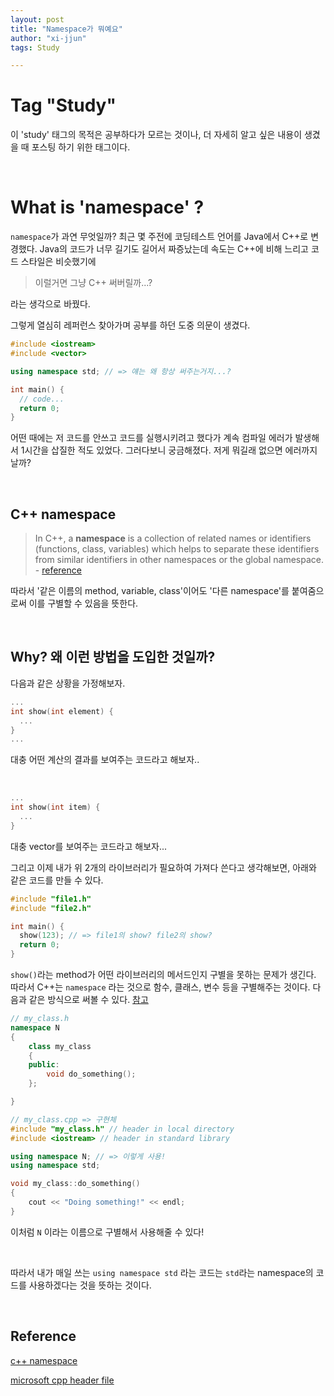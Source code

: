 ```yaml
---
layout: post
title: "Namespace가 뭐예요"
author: "xi-jjun"
tags: Study

---
```


# Tag "Study"

이 'study' 태그의 목적은 공부하다가 모르는 것이나, 더 자세히 알고 싶은 내용이 생겼을 때 포스팅 하기 위한 태그이다.

<br>

# What is 'namespace' ?

`namespace`가 과연 무엇일까? 최근 몇 주전에 코딩테스트 언어를 Java에서 C++로 변경했다. Java의 코드가 너무 길기도 길어서 짜증났는데 속도는 C++에 비해 느리고 코드 스타일은 비슷했기에 

> 이럴거면 그냥 C++ 써버릴까...?

라는 생각으로 바꿨다.

그렇게 열심히 레퍼런스 찾아가며 공부를 하던 도중 의문이 생겼다.

```c++
#include <iostream>
#include <vector>

using namespace std; // => 얘는 왜 항상 써주는거지...?

int main() {
  // code...
  return 0;
}
```

어떤 때에는 저 코드를 안쓰고 코드를 실행시키려고 했다가 계속 컴파일 에러가 발생해서 1시간을 삽질한 적도 있었다. 그러다보니 궁금해졌다. 저게 뭐길래 없으면 에러까지 날까?

<br>

## C++ namespace

> In C++, a **namespace** is a collection of related names or identifiers (functions, class, variables) which helps to separate these identifiers from similar identifiers in other namespaces or the global  namespace. - [reference](https://www.programiz.com/cpp-programming/std-namespace)

따라서 '같은 이름의 method, variable, class'이어도 '다른 namespace'를 붙여줌으로써 이를 구별할 수 있음을 뜻한다.

<br>

## Why? 왜 이런 방법을 도입한 것일까?

다음과 같은 상황을 가정해보자.

```c++
...
int show(int element) {
  ...
}
...
```

대충 어떤 계산의 결과를 보여주는 코드라고 해보자..

<br>

```c++
...
int show(int item) {
  ...
}
```

대충 vector를 보여주는 코드라고 해보자...

그리고 이제 내가 위 2개의 라이브러리가 필요하여 가져다 쓴다고 생각해보면, 아래와 같은 코드를 만들 수 있다.

```c++
#include "file1.h"
#include "file2.h"

int main() {
  show(123); // => file1의 show? file2의 show?
  return 0;
}
```

`show()`라는 method가 어떤 라이브러리의 메서드인지 구별을 못하는 문제가 생긴다. 따라서 C++는 `namespace` 라는 것으로 함수, 클래스, 변수 등을 구별해주는 것이다. 다음과 같은 방식으로 써볼 수 있다. [참고](https://learn.microsoft.com/ko-kr/cpp/cpp/header-files-cpp?view=msvc-170)

```c++
// my_class.h
namespace N
{
    class my_class
    {
    public:
        void do_something();
    };

}
```

```c++
// my_class.cpp => 구현체
#include "my_class.h" // header in local directory
#include <iostream> // header in standard library

using namespace N; // => 이렇게 사용!
using namespace std;

void my_class::do_something()
{
    cout << "Doing something!" << endl;
}
```

이처럼 `N` 이라는 이름으로 구별해서 사용해줄 수 있다!

<br>

따라서 내가 매일 쓰는 `using namespace std` 라는 코드는 `std`라는 namespace의 코드를 사용하겠다는 것을 뜻하는 것이다.

<br>

## Reference

[c++ namespace](https://www.programiz.com/cpp-programming/std-namespace)

[microsoft cpp header file](https://learn.microsoft.com/ko-kr/cpp/cpp/header-files-cpp?view=msvc-170)

